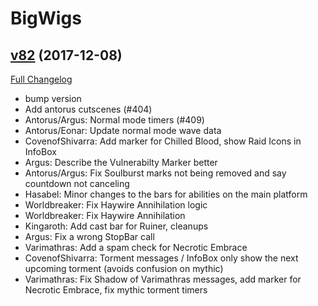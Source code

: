 # BigWigs

## [v82](https://github.com/BigWigsMods/BigWigs/tree/v82) (2017-12-08)
[Full Changelog](https://github.com/BigWigsMods/BigWigs/compare/v81...v82)

- bump version  
- Add antorus cutscenes (#404)  
- Antorus/Argus: Normal mode timers (#409)  
- Antorus/Eonar: Update normal mode wave data  
- CovenofShivarra: Add marker for Chilled Blood, show Raid Icons in InfoBox  
- Argus: Describe the Vulnerabilty Marker better  
- Antorus/Argus: Fix Soulburst marks not being removed and say countdown not canceling  
- Hasabel: Minor changes to the bars for abilities on the main platform  
- Worldbreaker: Fix Haywire Annihilation logic  
- Worldbreaker: Fix Haywire Annihilation  
- Kingaroth: Add cast bar for Ruiner, cleanups  
- Argus: Fix a wrong StopBar call  
- Varimathras: Add a spam check for Necrotic Embrace  
- CovenofShivarra: Torment messages / InfoBox only show the next upcoming torment (avoids confusion on mythic)  
- Varimathras: Fix Shadow of Varimathras messages, add marker for Necrotic Embrace, fix mythic torment timers  
